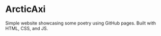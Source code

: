 # ArcticAxi 

Simple website showcasing some poetry using GitHub pages. Built with HTML, CSS, and JS. 
